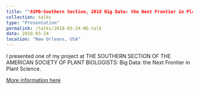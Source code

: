 ```yaml
---
title: ""ASPB-Southern Section, 2018 Big Data: the Next Frontier in Plant Science”
collection: talks
type: "Presentation"
permalink: /talks/2018-03-24-NO-talk
date: 2018-03-24
location: "New Orleans, USA"
---
```




I presented one of my project at THE SOUTHERN SECTION OF THE AMERICAN SOCIETY OF PLANT BIOLOGISTS:  Big Data: the Next Frontier in Plant Science. 


[More information here](http://www.ss-aspb.org/page30/index.html)


